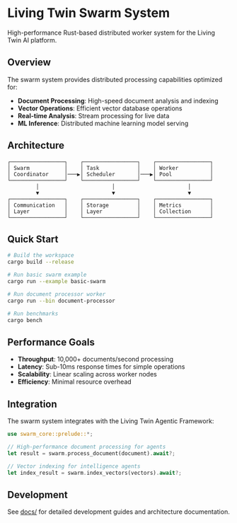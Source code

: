 # Living Twin Swarm System

High-performance Rust-based distributed worker system for the Living Twin AI platform.

## Overview

The swarm system provides distributed processing capabilities optimized for:

- **Document Processing**: High-speed document analysis and indexing
- **Vector Operations**: Efficient vector database operations
- **Real-time Analysis**: Stream processing for live data
- **ML Inference**: Distributed machine learning model serving

## Architecture

```
┌─────────────────┐    ┌─────────────────┐    ┌─────────────────┐
│ Swarm           │    │ Task            │    │ Worker          │
│ Coordinator     │───▶│ Scheduler       │───▶│ Pool            │
└─────────────────┘    └─────────────────┘    └─────────────────┘
         │                       │                       │
         ▼                       ▼                       ▼
┌─────────────────┐    ┌─────────────────┐    ┌─────────────────┐
│ Communication   │    │ Storage         │    │ Metrics         │
│ Layer           │    │ Layer           │    │ Collection      │
└─────────────────┘    └─────────────────┘    └─────────────────┘
```

## Quick Start

```bash
# Build the workspace
cargo build --release

# Run basic swarm example
cargo run --example basic-swarm

# Run document processor worker
cargo run --bin document-processor

# Run benchmarks
cargo bench
```

## Performance Goals

- **Throughput**: 10,000+ documents/second processing
- **Latency**: Sub-10ms response times for simple operations
- **Scalability**: Linear scaling across worker nodes
- **Efficiency**: Minimal resource overhead

## Integration

The swarm system integrates with the Living Twin Agentic Framework:

```rust
use swarm_core::prelude::*;

// High-performance document processing for agents
let result = swarm.process_document(document).await?;

// Vector indexing for intelligence agents
let index_result = swarm.index_vectors(vectors).await?;
```

## Development

See [docs/](./docs/) for detailed development guides and architecture documentation.
